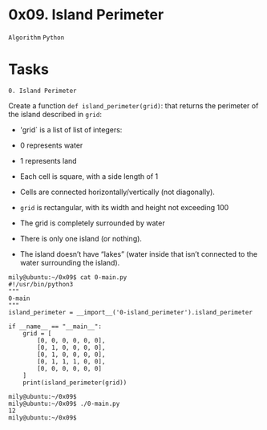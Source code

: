 # 0x09. Island Perimeter

`Algorithm` `Python`

# Tasks

`0. Island Perimeter`

Create a function `def island_perimeter(grid)`: that returns the perimeter of the island described in `grid`:

* 'grid` is a list of list of integers:

 * 0 represents water
 * 1 represents land
 * Each cell is square, with a side length of 1
 * Cells are connected horizontally/vertically (not diagonally).
 * `grid` is rectangular, with its width and height not exceeding 100
* The grid is completely surrounded by water
* There is only one island (or nothing).
* The island doesn’t have “lakes” (water inside that isn’t connected to the water surrounding the island).

```
mily@ubuntu:~/0x09$ cat 0-main.py
#!/usr/bin/python3
"""
0-main
"""
island_perimeter = __import__('0-island_perimeter').island_perimeter

if __name__ == "__main__":
    grid = [
        [0, 0, 0, 0, 0, 0],
        [0, 1, 0, 0, 0, 0],
        [0, 1, 0, 0, 0, 0],
        [0, 1, 1, 1, 0, 0],
        [0, 0, 0, 0, 0, 0]
    ]
    print(island_perimeter(grid))

mily@ubuntu:~/0x09$ 
mily@ubuntu:~/0x09$ ./0-main.py
12
mily@ubuntu:~/0x09$ 

```
